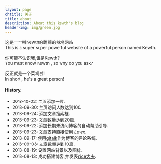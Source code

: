 ```yaml
---
layout: page
chtitle: 关于
title: about
description: About this kewth's blog
header-img: img/green.jpg
---
```


这是一个叫Kewth的蒟蒻的辣鸡网站   
This is a super super powerful website of a powerful person named Kewth.   

你可能不认识我,谁是Kewth?   
You must know Kewth , so why do you ask?   

反正就是一个菜鸡啦!   
In short , he's a great person!   

#### History:  
- 2018-10-02: 主页添加一言.  
- 2018-09-30: 主页访问人数达到100.  
- 2018-09-24: 添加文章搜索框.  
- 2018-09-23: 文章数量达到20篇.  
- 2018-09-22: 添加长期未访问博客的自动帮助引导.  
- 2018-09-23: 文章支持直接使用 $Latex$.  
- 2018-09-17: 使用[gitalk](/discuss)作为博客的评论系统.  
- 2018-09-03: 文章数量达到10篇.  
- 2018-08-19: 设置网站背景以及图标.  
- 2018-08-13: 成功搭建博客,并发表[nice大夫](/blog/2018/08/13/want-to-try).  

